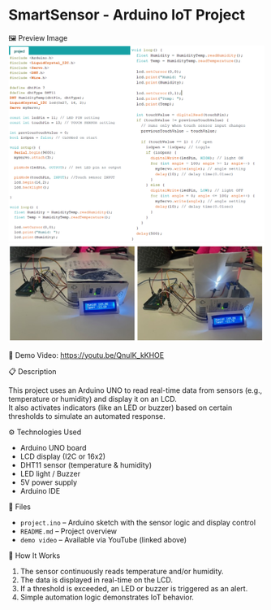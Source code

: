# SmartSensor - Arduino IoT Project

🖼️ Preview Image
![Preview Image1](Image2.png)
![Preview Image2](Image.png)

🎥 Demo Video:
https://youtu.be/QnuIK_kKHOE

📋 Description

This project uses an Arduino UNO to read real-time data from sensors (e.g., temperature or humidity) and display it on an LCD.  
It also activates indicators (like an LED or buzzer) based on certain thresholds to simulate an automated response.


⚙️ Technologies Used

- Arduino UNO board
- LCD display (I2C or 16x2)
- DHT11 sensor (temperature & humidity)
- LED light / Buzzer
- 5V power supply
- Arduino IDE

📁 Files

- `project.ino` – Arduino sketch with the sensor logic and display control
- `README.md` – Project overview
- `demo video` – Available via YouTube (linked above)


🚀 How It Works

1. The sensor continuously reads temperature and/or humidity.
2. The data is displayed in real-time on the LCD.
3. If a threshold is exceeded, an LED or buzzer is triggered as an alert.
4. Simple automation logic demonstrates IoT behavior.
